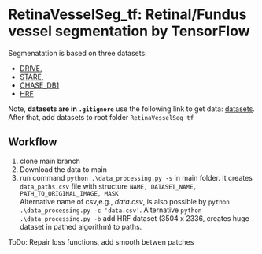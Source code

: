 # RetinaVesselSeg_tf: Retinal/Fundus vessel segmentation by TensorFlow

Segmenatation is based on three datasets:

- [DRIVE](http://www.isi.uu.nl/Research/Databases/DRIVE/),
- [STARE](http://www.ces.clemson.edu/ahoover/stare/),
- [CHASE_DB1](https://blogs.kingston.ac.uk/retinal/chasedb1/) 
- [HRF](https://www5.cs.fau.de/research/data/fundus-images/) 
 
Note, **datasets are in `.gitignore`** use the following link to get data: [datasets](https://www.dropbox.com/sh/ck5pqz8c11whthn/AADeiK1aDIGdN9SPGr0o0msha?dl=0).
After that, add datasets to root folder `RetinaVesselSeg_tf`

## Workflow
1. clone main branch
2. Download the data to main
3. run command  `python .\data_processing.py -s` in main folder. It creates `data_paths.csv` file with structure `NAME, DATASET_NAME, PATH_TO_ORIGINAL_IMAGE, MASK`  
Alternative name of csv,e.g., *data.csv*, is also possible by  `python .\data_processing.py -c 'data.csv'`.
Alternative `python .\data_processing.py -b` add HRF dataset (3504 x 2336, creates huge dataset in pathed algorithm) to paths.

ToDo: Repair loss functions, add smooth betwen patches                    

